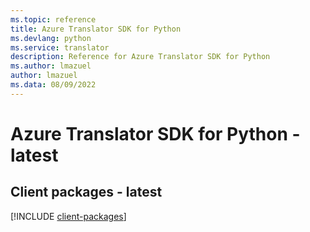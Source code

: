 ```yaml
---
ms.topic: reference
title: Azure Translator SDK for Python
ms.devlang: python
ms.service: translator
description: Reference for Azure Translator SDK for Python
ms.author: lmazuel
author: lmazuel
ms.data: 08/09/2022
---
```

# Azure Translator SDK for Python - latest

## Client packages - latest
[!INCLUDE [client-packages](translator-client-index.md)]